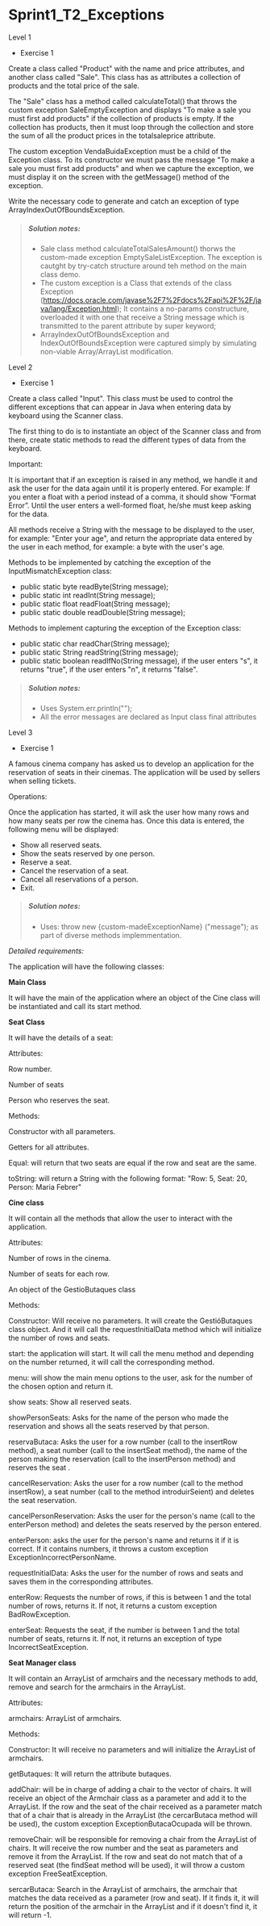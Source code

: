 # Sprint1_T2_Exceptions

Level 1

- Exercise 1

Create a class called "Product" with the name and price attributes, and another class called "Sale". This class has as attributes a collection of products and the total price of the sale.

The "Sale" class has a method called calculateTotal() that throws the custom exception SaleEmptyException and displays "To make a sale you must first add products" if the collection of products is empty. If the collection has products, then it must loop through the collection and store the sum of all the product prices in the totalsaleprice attribute.

The custom exception VendaBuidaException must be a child of the Exception class. To its constructor we must pass the message "To make a sale you must first add products" and when we capture the exception, we must display it on the screen with the getMessage() method of the exception.

Write the necessary code to generate and catch an exception of type ArrayIndexOutOfBoundsException.

> ##### Solution notes:
> - Sale class method calculateTotalSalesAmount() thorws the custom-made exception EmptySaleListException. The exception is cautght by try-catch structure around teh method on the main class demo.
> - The custom exception is a Class that extends of the class Exception (https://docs.oracle.com/javase%2F7%2Fdocs%2Fapi%2F%2F/java/lang/Exception.html); It contains a no-params constructure, overloaded it with one that receive a String message which is transmitted to the parent attribute by super keyword; 
> - ArrayIndexOutOfBoundsException and IndexOutOfBoundsException were captured simply by simulating non-viable Array/ArrayList modification.


Level 2

- Exercise 1

Create a class called "Input". This class must be used to control the different exceptions that can appear in Java when entering data by keyboard using the Scanner class.

The first thing to do is to instantiate an object of the Scanner class and from there, create static methods to read the different types of data from the keyboard.

Important:

It is important that if an exception is raised in any method, we handle it and ask the user for the data again until it is properly entered. For example: If you enter a float with a period instead of a comma, it should show “Format Error”. Until the user enters a well-formed float, he/she must keep asking for the data.

All methods receive a String with the message to be displayed to the user, for example: "Enter your age", and return the appropriate data entered by the user in each method, for example: a byte with the user's age.

Methods to be implemented by catching the exception of the InputMismatchException class:

- public static byte readByte(String message);
- public static int readInt(String message);
- public static float readFloat(String message);
- public static double readDouble(String message);

Methods to implement capturing the exception of the Exception class:

- public static char readChar(String message);
- public static String readString(String message);
- public static boolean readIfNo(String message), if the user enters "s", it returns "true", if the user enters "n", it returns "false".

> ##### Solution notes:
> - Uses System.err.println("");
> - All the error messages are declared as Input class final attributes


Level 3

- Exercise 1

A famous cinema company has asked us to develop an application for the reservation of seats in their cinemas. The application will be used by sellers when selling tickets.

Operations: 

Once the application has started, it will ask the user how many rows and how many seats per row the cinema has. Once this data is entered, the following menu will be displayed:

- Show all reserved seats.
- Show the seats reserved by one person.
- Reserve a seat.
- Cancel the reservation of a seat.
- Cancel all reservations of a person.
- Exit.


> ##### Solution notes:
> - Uses: throw new {custom-madeExceptionName} ("message"); as part of diverse methods implemmentation.


_Detailed requirements:_

The application will have the following classes:

**Main Class**

It will have the main of the application where an object of the Cine class will be instantiated and call its start method.

**Seat Class**

It will have the details of a seat:

Attributes:

Row number.

Number of seats

Person who reserves the seat.

Methods:

Constructor with all parameters.

Getters for all attributes.

Equal: will return that two seats are equal if the row and seat are the same.

toString: will return a String with the following format: "Row: 5, Seat: 20, Person: Maria Febrer"


**Cine class**

It will contain all the methods that allow the user to interact with the application.

Attributes:

Number of rows in the cinema.

Number of seats for each row.

An object of the GestioButaques class

Methods:

Constructor: Will receive no parameters. It will create the GestióButaques class object. And it will call the requestInitialData method which will initialize the number of rows and seats.

start: the application will start. It will call the menu method and depending on the number returned, it will call the corresponding method.

menu: will show the main menu options to the user, ask for the number of the chosen option and return it.

show seats: Show all reserved seats.

showPersonSeats: Asks for the name of the person who made the reservation and shows all the seats reserved by that person.

reservaButaca: Asks the user for a row number (call to the insertRow method), a seat number (call to the insertSeat method), the name of the person making the reservation (call to the insertPerson method) and reserves the seat .

cancelReservation: Asks the user for a row number (call to the method insertRow), a seat number (call to the method introduirSeient) and deletes the seat reservation.

cancelPersonReservation: Asks the user for the person's name (call to the enterPerson method) and deletes the seats reserved by the person entered.

enterPerson: asks the user for the person's name and returns it if it is correct. If it contains numbers, it throws a custom exception ExceptionIncorrectPersonName.

requestInitialData: Asks the user for the number of rows and seats and saves them in the corresponding attributes.

enterRow: Requests the number of rows, if this is between 1 and the total number of rows, returns it. If not, it returns a custom exception BadRowException.

enterSeat: Requests the seat, if the number is between 1 and the total number of seats, returns it. If not, it returns an exception of type IncorrectSeatException.


**Seat Manager class**

It will contain an ArrayList of armchairs and the necessary methods to add, remove and search for the armchairs in the ArrayList.

Attributes:

armchairs: ArrayList of armchairs.

Methods:

Constructor: It will receive no parameters and will initialize the ArrayList of armchairs.

getButaques: It will return the attribute butaques.

addChair: will be in charge of adding a chair to the vector of chairs. It will receive an object of the Armchair class as a parameter and add it to the ArrayList. If the row and the seat of the chair received as a parameter match that of a chair that is already in the ArrayList (the cercarButaca method will be used), the custom exception ExceptionButacaOcupada will be thrown.

removeChair: will be responsible for removing a chair from the ArrayList of chairs. It will receive the row number and the seat as parameters and remove it from the ArrayList. If the row and seat do not match that of a reserved seat (the findSeat method will be used), it will throw a custom exception FreeSeatException.

sercarButaca: Search in the ArrayList of armchairs, the armchair that matches the data received as a parameter (row and seat). If it finds it, it will return the position of the armchair in the ArrayList and if it doesn't find it, it will return -1.